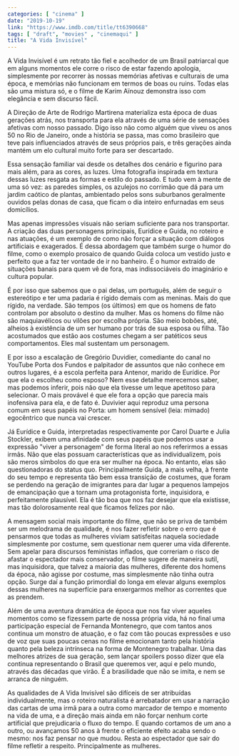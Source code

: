 ```yaml
---
categories: [ "cinema" ]
date: "2019-10-19"
link: "https://www.imdb.com/title/tt6390668"
tags: [ "draft", "movies" , "cinemaqui" ]
title: "A Vida Invisível"
---
```

A Vida Invisível é um retrato tão fiel e acolhedor de um Brasil patriarcal que em alguns momentos ele corre o risco de estar fazendo apologia, simplesmente por recorrer às nossas memórias afetivas e culturais de uma época, e memórias não funcionam em termos de boas ou ruins. Todas elas são uma mistura só, e o filme de Karim Aïnouz demonstra isso com elegância e sem discurso fácil.

A Direção de Arte de Rodrigo Martirena materializa esta época de duas gerações atrás, nos transporta para ela através de uma série de sensações afetivas com nosso passado. Digo isso não como alguém que viveu os anos 50 no Rio de Janeiro, onde a história se passa, mas como brasileiro que teve pais influenciados através de seus próprios pais, e três gerações ainda mantém um elo cultural muito forte para ser descartado.

Essa sensação familiar vai desde os detalhes dos cenário e figurino para mais além, para as cores, as luzes. Uma fotografia inspirada em textura dessas luzes resgata as formas e estilo do passado. E tudo vem à mente de uma só vez: as paredes simples, os azulejos no corrimão que dá para um jardim caótico de plantas, ambientado pelos sons suburbanos geralmente ouvidos pelas donas de casa, que ficam o dia inteiro enfurnadas em seus domicílios.

Mas apenas impressões visuais não seriam suficiente para nos transportar. A criação das duas personagens principais, Eurídice e Guida, no roteiro e nas atuações, é um exemplo de como não forçar a situação com diálogos artificiais e exagerados. É dessa abordagem que também surge o humor do filme, como o exemplo prosaico de quando Guida coloca um vestido justo e perfeito que a faz ter vontade de ir no banheiro. É o humor extraído de situações banais para quem vê de fora, mas indissociáveis do imaginário e cultura popular.

É por isso que sabemos que o pai delas, um português, além de seguir o estereótipo e ter uma padaria é rígido demais com as meninas. Mais do que rígido, na verdade. São tempos (os últimos) em que os homens de fato controlam por absoluto o destino da mulher. Mas os homens do filme não são maquiavélicos ou vilões por escolha própria. São meio bobões, até, alheios à existência de um ser humano por trás de sua esposa ou filha. Tão acostumados que estão aos costumes chegam a ser patéticos seus comportamentos. Eles mal sustentam um personagem.

E por isso a escalação de Gregório Duvidier, comediante do canal no YouTube Porta dos Fundos e palpitador de assuntos que não conhece em outros lugares, é a escola perfeita para Antenor, marido de Eurídice. Por que ela o escolheu como esposo? Nem esse detalhe merecemos saber, mas podemos inferir, pois não que ela tivesse um leque apetitoso para selecionar. O mais provável é que ele fora a opção que parecia mais inofensiva para ela, e de fato é. Duvivier aqui reproduz uma persona comum em seus papéis no Porta: um homem sensível (leia: mimado) egocêntrico que nunca vai crescer.

Já Eurídice e Guida, interpretadas respectivamente por Carol Duarte e Julia Stockler, exibem uma afinidade com seus papéis que podemos usar a expressão "viver a personagem" de forma literal ao nos referirmos a essas irmãs. Não que elas possuam características que as individualizem, pois são meros símbolos do que era ser mulher na época. No entanto, elas são questionadoras do status quo. Principalmente Guida, a mais velha, à frente do seu tempo e representa tão bem essa transição de costumes, que foram se perdendo na geração de imigrantes para dar lugar a pequenos lampejos de emancipação que a tornam uma protagonista forte, inquisidora, e perfeitamente plausível. Ela é tão boa que nos faz desejar que ela existisse, mas tão dolorosamente real que ficamos felizes por não.

A mensagem social mais importante do filme, que não se priva de também ser um melodrama de qualidade, é nos fazer refletir sobre o erro que é pensarmos que todas as mulheres viviam satisfeitas naquela sociedade simplesmente por costume, sem questionar nem querer uma vida diferente. Sem apelar para discursos feministas inflados, que correriam o risco de afastar o espectador mais conservador, o filme sugere de maneira sutil, mas inquisidora, que talvez a maioria das mulheres, diferente dos homens da época, não agisse por costume, mas simplesmente não tinha outra opção. Surge daí a função primordial do longa em elevar alguns exemplos dessas mulheres na superfície para enxergarmos melhor as correntes que as prendem.

Além de uma aventura dramática de época que nos faz viver aqueles momentos como se fizessem parte de nossa própria vida, há no final uma participação especial de Fernanda Montenegro, que com tantos anos continua um monstro de atuação, e o faz com tão poucas expressões e uso de voz que suas poucas cenas no filme emocionam tanto pela história quanto pela beleza intrínseca na forma de Montenegro trabalhar. Uma das melhores atrizes de sua geração, sem lançar spoilers posso dizer que ela continua representando o Brasil que queremos ver, aqui e pelo mundo, através das décadas que virão. É a brasilidade que não se imita, e nem se arranca de ninguém.

As qualidades de A Vida Invisível são difíceis de ser atribuídas individualmente, mas o roteiro naturalista é arrebatador em usar a narração das cartas de uma irmã para a outra como marcador de tempo e momento na vida de uma, e a direção mais ainda em não forçar nenhum corte artificial que prejudicaria o fluxo do tempo. E quando cortamos de um ano a outro, ou avançamos 50 anos à frente o eficiente efeito acaba sendo o mesmo: nos faz pensar no que mudou. Resta ao espectador que sair do filme refletir a respeito. Principalmente as mulheres.
